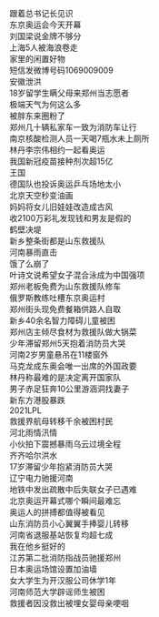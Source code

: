 跟着总书记长见识  
东京奥运会今天开幕  
刘国梁说金牌不够分  
上海5人被海浪卷走  
家里的闲置好物  
短信发微博号码1069009009  
安徽泄洪  
18岁留学生瞒父母来郑州当志愿者  
极端天气为何这么多  
被胖东来圈粉了  
郑州几十辆私家车一致为消防车让行  
南京核酸检测人员一天喝7瓶水未上厕所  
林丹李宗伟相约一起看奥运  
我国新冠疫苗接种剂次超15亿  
王国  
德国队也投诉奥运乒乓场地太小  
北京天空秒变油画  
妈妈将女儿旧娃娃改造成古风  
收2100万彩礼发现钱和男友是假的  
鹤壁决堤  
新乡整条街都是山东救援队  
河南暴雨直击  
饿了么崩了  
叶诗文说希望女子混合泳成为中国强项  
郑州老板免费为山东救援队修车  
俄罗斯教练吐槽东京奥运村  
郑州街头现免费餐箱供路人自取  
新乡40余名智力障碍儿童被困  
郑州店主倾尽食材为救援队做大锅菜  
少年滞留郑州5天抱着消防员大哭  
河南2岁男童悬吊在11楼窗外  
马克龙成东奥会唯一出席的外国政要  
林丹称最难的是决定离开国家队  
男子赤足狂奔10公里游涵洞找妻子  
新东方港股暴跌  
2021LPL  
救援界航母转移千余被困村民  
河北雨情汛情  
小伙拍下震撼暴雨乌云过境全程  
齐齐哈尔洪水  
17岁滞留少年抱紧消防员大哭  
辽宁电力驰援河南  
地铁中发出疏散中后失联女子已遇难  
北京奥运开幕式哪个瞬间最难忘  
奥运人的拼搏都值得被看见  
山东消防员小心翼翼手捧婴儿转移  
河南省退服基站恢复均超七成  
我在他乡挺好的  
江苏第二批消防指战员驰援郑州  
日本奥运场馆设置加油墙  
女大学生为开汉服公司休学1年  
河南师范大学辟谣师生被困  
救援者因没救出被埋女婴母亲哽咽  
